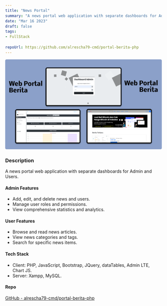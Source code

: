 ```yaml
---
title: "News Portal"
summary: "A news portal web application with separate dashboards for Admin and Users."
date: "Mar 16 2023"
draft: false
tags:
- FullStack

repoUrl: https://github.com/alrescha79-cmd/portal-berita-php
---
```

![alt text](<../../../../public/thumbnail Berita.png>)

### Description

A news portal web application with separate dashboards for Admin and Users.

#### Admin Features

- Add, edit, and delete news and users.
- Manage user roles and permissions.
- View comprehensive statistics and analytics.

#### User Features

- Browse and read news articles.
- View news categories and tags.
- Search for specific news items.

#### Tech Stack

- Client: PHP, JavaScript, Bootstrap, JQuery, dataTables, Admin LTE, Chart
JS.
- Server: Xampp, MySQL.

#### Repo

[GitHub - alrescha79-cmd/portal-berita-php](https://github.com/alrescha79-cmd/portal-berita-php)
